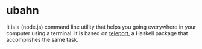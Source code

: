 # ubahn

It is a (node.js) command line utility that helps you going everywhere in your computer using a terminal. It is based on [teleport](https://hackage.haskell.org/package/teleport), a Haskell package that accomplishes the same task.
